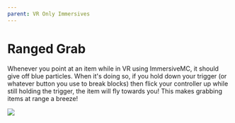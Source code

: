 ```yaml
---
parent: VR Only Immersives
---
```


# Ranged Grab

Whenever you point at an item while in VR using ImmersiveMC, it should give off blue particles. When it's doing so, if you hold down your trigger (or whatever button you use to break blocks) then flick your controller up while still holding the trigger, the item will fly towards you! This makes grabbing items at range a breeze!

![](https://github.com/hammy3502/immersive-mc/raw/1.16.x/wiki/gif/ImmersiveMC%20Ranged%20Grab%20VR.gif)